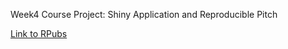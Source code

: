 Week4 Course Project: Shiny Application and Reproducible Pitch

[Link to RPubs](https://rpubs.com/Ellaqyzeng/669190)
